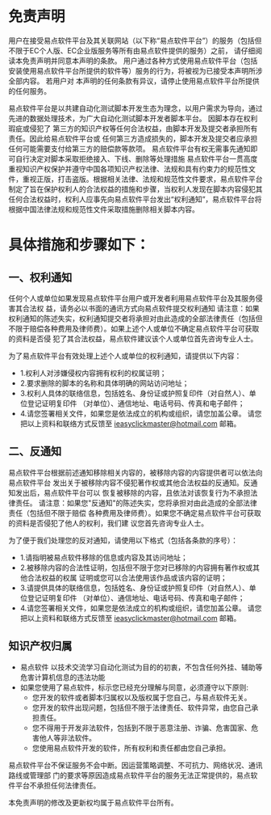 

# 免责声明

用户在接受易点软件平台及其关联网站（以下称“易点软件平台”）的服务（包括但不限于EC个人版、EC企业版服务等所有由易点软件提供的服务）之前， 
请仔细阅读本免责声明并同意本声明的条款。
用户通过各种方式使用易点软件平台（包括安装使用易点软件平台所提供的软件等）服务的行为，将被视为已接受本声明所涉全部内容。
若用户对 本声明的任何条款有异议，请停止使用易点软件平台所提供的任何服务。 

易点软件平台是以共建自动化测试脚本开发生态为理念，以用户需求为导向，通过先进的数据处理技术，为广大自动化测试脚本开发者脚本平台。 
因脚本存在权利瑕疵或侵犯了 第三方的知识产权等任何合法权益，由脚本开发及提交者承担所有责任。因此给易点软件平台或 任何第三方造成损失的，脚本开发及提交者应承担任何可能需要支付给第三方的赔偿款等款项。
易点软件平台有权无需事先通知即可自行决定对脚本采取拒绝接入、下线、删除等处理措施 
易点软件平台一贯高度重视知识产权保护并遵守中国各项知识产权法律、法规和具有约束力的规范性文件，重视正版，打击盗版。根据相关法律、法规和规范性文件要求，易点软件平台制定了旨在保护权利人的合法权益的措施和步骤，当权利人发现在脚本内容侵犯其任何合法权益时，权利人应事先向易点软件平台发出“权利通知”，易点软件平台将根据中国法律法规和规范性文件采取措施删除相关脚本内容。 

# 具体措施和步骤如下： 

## 一、权利通知 
任何个人或单位如果发现易点软件平台用户或开发者利用易点软件平台及其服务侵害其合法权 益，请务必以书面的通讯方式向易点软件提交权利通知 
请注意：如果权利通知的陈述失实，权利通知提交者将承担对由此造成的全部法律责任（包括但 不限于赔偿各种费用及律师费）。如果上述个人或单位不确定易点软件平台可获取的资料是否侵 犯了其合法权益，易点软件建议该个人或单位首先咨询专业人士。 

为了易点软件平台有效处理上述个人或单位的权利通知，请提供以下内容： 

- 1.权利人对涉嫌侵权内容拥有权利的权属证明； 
- 2.要求删除的脚本的名称和具体明确的网站访问地址； 
- 3.权利人具体的联络信息，包括姓名、身份证或护照复印件（对自然人）、单位登记证明复印件 （对单位）、通信地址、电话号码、传真和电子邮件； 
- 4.请您签署相关文件，如果您是依法成立的机构或组织，请您加盖公章。 
请您把以上资料和联络方式反馈至 ieasyclickmaster@hotmail.com 邮箱。 

## 二、反通知 
易点软件平台根据前述通知移除相关内容的，被移除内容的内容提供者可以依法向易点软件平台 发出关于被移除内容不侵犯著作权或其他合法权益的反通知。反通知发出后，易点软件平台可以 恢复被移除的内容，且依法对该恢复行为不承担法律责任。
请注意：如果您"反通知"的陈述失实，您将承担对由此造成的全部法律责任（包括但不限于赔偿 各种费用及律师费）。如果您不确定易点软件平台可获取的资料是否侵犯了他人的权利，我们建 议您首先咨询专业人士。 

为了便于我们处理您的反对通知，请使用以下格式（包括各条款的序号）： 

- 1.请指明被易点软件移除的信息或内容及其访问地址； 
- 2.被移除内容的合法性证明，包括但不限于您对已移除的内容拥有著作权或其他合法权益的权属 证明或您可以合法使用该作品或该内容的证明； 
- 3.请提供具体的联络信息，包括姓名、身份证或护照复印件（对自然人）、单位登记证明复印件 （对单位）、通信地址、电话号码、传真和电子邮件； 
- 4.请您签署相关文件，如果您是依法成立的机构或组织，请您加盖公章。
请您把以上资料和联络方式反馈至 ieasyclickmaster@hotmail.com 邮箱。 

## 知识产权归属
- 易点软件 以技术交流学习自动化测试为目的的初衷，不包含任何外挂、辅助等危害计算机信息的违法功能
- 如果您使用了易点软件，标示您已经充分理解与同意，必须遵守以下原则:
    - 您开发的软件或者脚本归属权以及版权属于您自己，与易点软件无关。
    - 您开发的软件出现问题，包括但不限于法律责任、软件异常，由您自己承担责任。
    - 您不得用于开发非法软件，包括到不限于恶意注册、诈骗、危害国家、危害他人等非法软件。
    - 您使用易点软件开发的软件，所有权利和责任都由您自己承担。

易点软件平台不保证服务不会中断。因运营策略调整、不可抗力、网络状况、通讯路线或管理部 门的要求等原因造成易点软件平台的服务无法正常提供的，易点软件平台不承担任何法律责任。 

本免责声明的修改及更新权均属于易点软件平台所有。